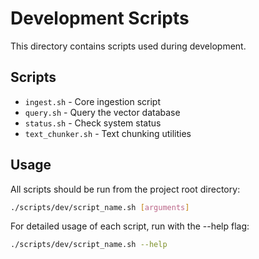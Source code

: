 # Development Scripts

This directory contains scripts used during development.

## Scripts

- `ingest.sh` - Core ingestion script
- `query.sh` - Query the vector database
- `status.sh` - Check system status
- `text_chunker.sh` - Text chunking utilities

## Usage

All scripts should be run from the project root directory:

```bash
./scripts/dev/script_name.sh [arguments]
```

For detailed usage of each script, run with the --help flag:

```bash
./scripts/dev/script_name.sh --help
```
